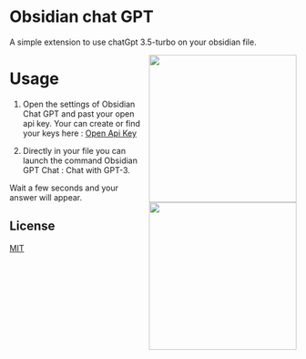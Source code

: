 
# Obsidian chat GPT

A simple extension to use chatGpt 3.5-turbo on your obsidian file.
<p>
  <img align="right" style="width: 27vw" src="https://github.com/Tagada216/obsidian-chat-gpt/blob/main/img/chatgpt_ob.PNG?width=736&height=676">
  <img align="right" style="width: 27vw" src="https://github.com/Tagada216/obsidian-chat-gpt/blob/main/img/chatgpt_obblur.PNG?width=736&height=676">
</p>


# Usage

1. Open the settings of Obsidian Chat GPT and past your open api key.
Your can create or find your keys here : [Open Api Key](https://platform.openai.com/account/api-keys)

2. Directly in your file you can launch the command Obsidian GPT Chat : Chat with GPT-3.

Wait a few seconds and your answer will appear.

## License

[MIT](https://choosealicense.com/licenses/mit/)
